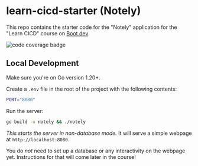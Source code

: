 # learn-cicd-starter (Notely)

This repo contains the starter code for the "Notely" application for the "Learn CICD" course on [Boot.dev](https://boot.dev).

![code coverage badge](https://github.com/kwintti/learn-cicd-starter/actions/workflows/ci.yml/badge.svg)

## Local Development

Make sure you're on Go version 1.20+.

Create a `.env` file in the root of the project with the following contents:

```bash
PORT="8080"
```

Run the server:

```bash
go build -o notely && ./notely
```

*This starts the server in non-database mode.* It will serve a simple webpage at `http://localhost:8080`.

You do *not* need to set up a database or any interactivity on the webpage yet. Instructions for that will come later in the course!
